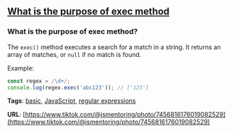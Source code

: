 ## [What is the purpose of exec method](#what-is-the-purpose-of-exec-method)

### What is the purpose of exec method?

The `exec()` method executes a search for a match in a string. It returns an array of matches, or `null` if no match is found.

Example:

```javascript
const regex = /\d+/;
console.log(regex.exec('abc123')); // ['123']
```

**Tags**: [basic](./level/basic), [JavaScript](./theme/javascript), [regular expressions](./theme/regular_expressions)

**URL**: [https://www.tiktok.com/@jsmentoring/photo/7456816176019082529](https://www.tiktok.com/@jsmentoring/photo/7456816176019082529)
